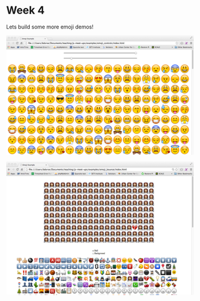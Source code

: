 # Week 4

Lets build some more emoji demos!

![Controls Screenshot](images/controls.png)

![Bounce Screenshot](images/bounce.png)

